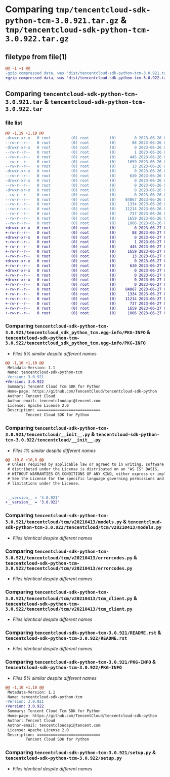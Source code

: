 # Comparing `tmp/tencentcloud-sdk-python-tcm-3.0.921.tar.gz` & `tmp/tencentcloud-sdk-python-tcm-3.0.922.tar.gz`

## filetype from file(1)

```diff
@@ -1 +1 @@
-gzip compressed data, was "dist/tencentcloud-sdk-python-tcm-3.0.921.tar", last modified: Mon Jun 26 00:33:39 2023, max compression
+gzip compressed data, was "dist/tencentcloud-sdk-python-tcm-3.0.922.tar", last modified: Tue Jun 27 00:33:56 2023, max compression
```

## Comparing `tencentcloud-sdk-python-tcm-3.0.921.tar` & `tencentcloud-sdk-python-tcm-3.0.922.tar`

### file list

```diff
@@ -1,19 +1,19 @@
-drwxr-xr-x   0 root         (0) root         (0)        0 2023-06-26 00:33:39.000000 tencentcloud-sdk-python-tcm-3.0.921/
--rw-r--r--   0 root         (0) root         (0)       88 2023-06-26 00:33:39.000000 tencentcloud-sdk-python-tcm-3.0.921/setup.cfg
-drwxr-xr-x   0 root         (0) root         (0)        0 2023-06-26 00:33:39.000000 tencentcloud-sdk-python-tcm-3.0.921/tencentcloud_sdk_python_tcm.egg-info/
--rw-r--r--   0 root         (0) root         (0)        1 2023-06-26 00:33:39.000000 tencentcloud-sdk-python-tcm-3.0.921/tencentcloud_sdk_python_tcm.egg-info/dependency_links.txt
--rw-r--r--   0 root         (0) root         (0)      445 2023-06-26 00:33:39.000000 tencentcloud-sdk-python-tcm-3.0.921/tencentcloud_sdk_python_tcm.egg-info/SOURCES.txt
--rw-r--r--   0 root         (0) root         (0)     1659 2023-06-26 00:33:39.000000 tencentcloud-sdk-python-tcm-3.0.921/tencentcloud_sdk_python_tcm.egg-info/PKG-INFO
--rw-r--r--   0 root         (0) root         (0)       13 2023-06-26 00:33:39.000000 tencentcloud-sdk-python-tcm-3.0.921/tencentcloud_sdk_python_tcm.egg-info/top_level.txt
-drwxr-xr-x   0 root         (0) root         (0)        0 2023-06-26 00:33:39.000000 tencentcloud-sdk-python-tcm-3.0.921/tencentcloud/
--rw-r--r--   0 root         (0) root         (0)      630 2023-06-26 00:33:39.000000 tencentcloud-sdk-python-tcm-3.0.921/tencentcloud/__init__.py
-drwxr-xr-x   0 root         (0) root         (0)        0 2023-06-26 00:33:39.000000 tencentcloud-sdk-python-tcm-3.0.921/tencentcloud/tcm/
--rw-r--r--   0 root         (0) root         (0)        0 2023-06-26 00:33:39.000000 tencentcloud-sdk-python-tcm-3.0.921/tencentcloud/tcm/__init__.py
-drwxr-xr-x   0 root         (0) root         (0)        0 2023-06-26 00:33:39.000000 tencentcloud-sdk-python-tcm-3.0.921/tencentcloud/tcm/v20210413/
--rw-r--r--   0 root         (0) root         (0)        0 2023-06-26 00:33:39.000000 tencentcloud-sdk-python-tcm-3.0.921/tencentcloud/tcm/v20210413/__init__.py
--rw-r--r--   0 root         (0) root         (0)    84067 2023-06-26 00:33:39.000000 tencentcloud-sdk-python-tcm-3.0.921/tencentcloud/tcm/v20210413/models.py
--rw-r--r--   0 root         (0) root         (0)     1334 2023-06-26 00:33:39.000000 tencentcloud-sdk-python-tcm-3.0.921/tencentcloud/tcm/v20210413/errorcodes.py
--rw-r--r--   0 root         (0) root         (0)    11214 2023-06-26 00:33:39.000000 tencentcloud-sdk-python-tcm-3.0.921/tencentcloud/tcm/v20210413/tcm_client.py
--rw-r--r--   0 root         (0) root         (0)      737 2023-06-26 00:33:39.000000 tencentcloud-sdk-python-tcm-3.0.921/README.rst
--rw-r--r--   0 root         (0) root         (0)     1659 2023-06-26 00:33:39.000000 tencentcloud-sdk-python-tcm-3.0.921/PKG-INFO
--rw-r--r--   0 root         (0) root         (0)     1006 2023-06-26 00:33:39.000000 tencentcloud-sdk-python-tcm-3.0.921/setup.py
+drwxr-xr-x   0 root         (0) root         (0)        0 2023-06-27 00:33:56.000000 tencentcloud-sdk-python-tcm-3.0.922/
+-rw-r--r--   0 root         (0) root         (0)       88 2023-06-27 00:33:56.000000 tencentcloud-sdk-python-tcm-3.0.922/setup.cfg
+drwxr-xr-x   0 root         (0) root         (0)        0 2023-06-27 00:33:56.000000 tencentcloud-sdk-python-tcm-3.0.922/tencentcloud_sdk_python_tcm.egg-info/
+-rw-r--r--   0 root         (0) root         (0)        1 2023-06-27 00:33:56.000000 tencentcloud-sdk-python-tcm-3.0.922/tencentcloud_sdk_python_tcm.egg-info/dependency_links.txt
+-rw-r--r--   0 root         (0) root         (0)      445 2023-06-27 00:33:56.000000 tencentcloud-sdk-python-tcm-3.0.922/tencentcloud_sdk_python_tcm.egg-info/SOURCES.txt
+-rw-r--r--   0 root         (0) root         (0)     1659 2023-06-27 00:33:56.000000 tencentcloud-sdk-python-tcm-3.0.922/tencentcloud_sdk_python_tcm.egg-info/PKG-INFO
+-rw-r--r--   0 root         (0) root         (0)       13 2023-06-27 00:33:56.000000 tencentcloud-sdk-python-tcm-3.0.922/tencentcloud_sdk_python_tcm.egg-info/top_level.txt
+drwxr-xr-x   0 root         (0) root         (0)        0 2023-06-27 00:33:56.000000 tencentcloud-sdk-python-tcm-3.0.922/tencentcloud/
+-rw-r--r--   0 root         (0) root         (0)      630 2023-06-27 00:33:56.000000 tencentcloud-sdk-python-tcm-3.0.922/tencentcloud/__init__.py
+drwxr-xr-x   0 root         (0) root         (0)        0 2023-06-27 00:33:56.000000 tencentcloud-sdk-python-tcm-3.0.922/tencentcloud/tcm/
+-rw-r--r--   0 root         (0) root         (0)        0 2023-06-27 00:33:56.000000 tencentcloud-sdk-python-tcm-3.0.922/tencentcloud/tcm/__init__.py
+drwxr-xr-x   0 root         (0) root         (0)        0 2023-06-27 00:33:56.000000 tencentcloud-sdk-python-tcm-3.0.922/tencentcloud/tcm/v20210413/
+-rw-r--r--   0 root         (0) root         (0)        0 2023-06-27 00:33:56.000000 tencentcloud-sdk-python-tcm-3.0.922/tencentcloud/tcm/v20210413/__init__.py
+-rw-r--r--   0 root         (0) root         (0)    84067 2023-06-27 00:33:56.000000 tencentcloud-sdk-python-tcm-3.0.922/tencentcloud/tcm/v20210413/models.py
+-rw-r--r--   0 root         (0) root         (0)     1334 2023-06-27 00:33:56.000000 tencentcloud-sdk-python-tcm-3.0.922/tencentcloud/tcm/v20210413/errorcodes.py
+-rw-r--r--   0 root         (0) root         (0)    11214 2023-06-27 00:33:56.000000 tencentcloud-sdk-python-tcm-3.0.922/tencentcloud/tcm/v20210413/tcm_client.py
+-rw-r--r--   0 root         (0) root         (0)      737 2023-06-27 00:33:56.000000 tencentcloud-sdk-python-tcm-3.0.922/README.rst
+-rw-r--r--   0 root         (0) root         (0)     1659 2023-06-27 00:33:56.000000 tencentcloud-sdk-python-tcm-3.0.922/PKG-INFO
+-rw-r--r--   0 root         (0) root         (0)     1006 2023-06-27 00:33:56.000000 tencentcloud-sdk-python-tcm-3.0.922/setup.py
```

### Comparing `tencentcloud-sdk-python-tcm-3.0.921/tencentcloud_sdk_python_tcm.egg-info/PKG-INFO` & `tencentcloud-sdk-python-tcm-3.0.922/tencentcloud_sdk_python_tcm.egg-info/PKG-INFO`

 * *Files 5% similar despite different names*

```diff
@@ -1,10 +1,10 @@
 Metadata-Version: 1.1
 Name: tencentcloud-sdk-python-tcm
-Version: 3.0.921
+Version: 3.0.922
 Summary: Tencent Cloud Tcm SDK for Python
 Home-page: https://github.com/TencentCloud/tencentcloud-sdk-python
 Author: Tencent Cloud
 Author-email: tencentcloudapi@tencent.com
 License: Apache License 2.0
 Description: ============================
         Tencent Cloud SDK for Python
```

### Comparing `tencentcloud-sdk-python-tcm-3.0.921/tencentcloud/__init__.py` & `tencentcloud-sdk-python-tcm-3.0.922/tencentcloud/__init__.py`

 * *Files 1% similar despite different names*

```diff
@@ -10,8 +10,8 @@
 # Unless required by applicable law or agreed to in writing, software
 # distributed under the License is distributed on an "AS IS" BASIS,
 # WITHOUT WARRANTIES OR CONDITIONS OF ANY KIND, either express or implied.
 # See the License for the specific language governing permissions and
 # limitations under the License.
 
 
-__version__ = '3.0.921'
+__version__ = '3.0.922'
```

### Comparing `tencentcloud-sdk-python-tcm-3.0.921/tencentcloud/tcm/v20210413/models.py` & `tencentcloud-sdk-python-tcm-3.0.922/tencentcloud/tcm/v20210413/models.py`

 * *Files identical despite different names*

### Comparing `tencentcloud-sdk-python-tcm-3.0.921/tencentcloud/tcm/v20210413/errorcodes.py` & `tencentcloud-sdk-python-tcm-3.0.922/tencentcloud/tcm/v20210413/errorcodes.py`

 * *Files identical despite different names*

### Comparing `tencentcloud-sdk-python-tcm-3.0.921/tencentcloud/tcm/v20210413/tcm_client.py` & `tencentcloud-sdk-python-tcm-3.0.922/tencentcloud/tcm/v20210413/tcm_client.py`

 * *Files identical despite different names*

### Comparing `tencentcloud-sdk-python-tcm-3.0.921/README.rst` & `tencentcloud-sdk-python-tcm-3.0.922/README.rst`

 * *Files identical despite different names*

### Comparing `tencentcloud-sdk-python-tcm-3.0.921/PKG-INFO` & `tencentcloud-sdk-python-tcm-3.0.922/PKG-INFO`

 * *Files 5% similar despite different names*

```diff
@@ -1,10 +1,10 @@
 Metadata-Version: 1.1
 Name: tencentcloud-sdk-python-tcm
-Version: 3.0.921
+Version: 3.0.922
 Summary: Tencent Cloud Tcm SDK for Python
 Home-page: https://github.com/TencentCloud/tencentcloud-sdk-python
 Author: Tencent Cloud
 Author-email: tencentcloudapi@tencent.com
 License: Apache License 2.0
 Description: ============================
         Tencent Cloud SDK for Python
```

### Comparing `tencentcloud-sdk-python-tcm-3.0.921/setup.py` & `tencentcloud-sdk-python-tcm-3.0.922/setup.py`

 * *Files identical despite different names*


